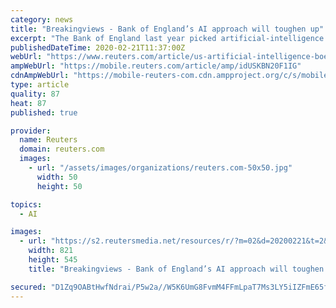 ```yaml
---
category: news
title: "Breakingviews - Bank of England’s AI approach will toughen up"
excerpt: "The Bank of England last year picked artificial-intelligence pioneer Alan Turing as the face of its new 50-pound note. It’s an apt choice given the central bank will quickly have to figure out how to ensure that the spread of smart robots throughout finance is a force for good rather than a destabilising influence."
publishedDateTime: 2020-02-21T11:37:00Z
webUrl: "https://www.reuters.com/article/us-artificial-intelligence-boe-breakingv-idUSKBN20F1IG"
ampWebUrl: "https://mobile.reuters.com/article/amp/idUSKBN20F1IG"
cdnAmpWebUrl: "https://mobile-reuters-com.cdn.ampproject.org/c/s/mobile.reuters.com/article/amp/idUSKBN20F1IG"
type: article
quality: 87
heat: 87
published: true

provider:
  name: Reuters
  domain: reuters.com
  images:
    - url: "/assets/images/organizations/reuters.com-50x50.jpg"
      width: 50
      height: 50

topics:
  - AI

images:
  - url: "https://s2.reutersmedia.net/resources/r/?m=02&d=20200221&t=2&i=1493276874&w=&fh=545px&fw=&ll=&pl=&sq=&r=LYNXMPEG1K0ZD"
    width: 821
    height: 545
    title: "Breakingviews - Bank of England’s AI approach will toughen up"

secured: "D1Zq9OABtHwfNdrai/P5w2a//W5K6UmG8FvmM4FFmLpaT7Ms3LY5iIZFmE65fDr6l8W11rQC/PBoPkO74TpxrlCXltInDfVQKYe68eRwCPrJ4O+W4T98SdsCNKyd2RtOpd6lCkn3y5Zmimae6RF+gzZHShQ4gtJq/3wpnHtReF+QZs7WHIW6CwQ+hIDnJyBVwBNuuxyZ2+p6mPKzsaTr0q4brsgOmRsES8I0pvEZV/4VYH4UxkBU3mB6rRsZLOPjABdgM+WFuJkQNB9iOTsMXKlDLdebfeApvKMwgI0YuECPaJhGhdT9aAL9QCi733Zc;aWWxykPtFipWpJ9xQPP63A=="
---
```


